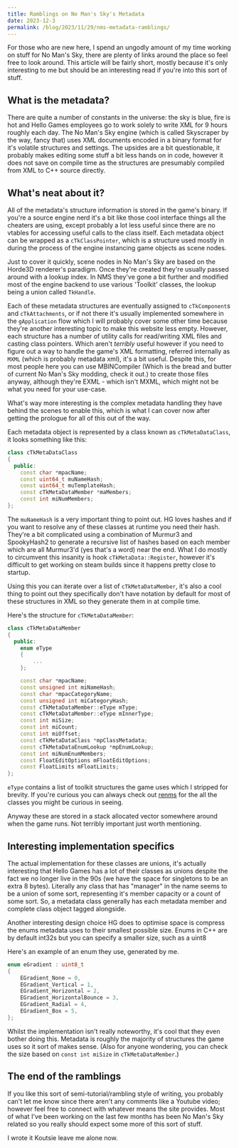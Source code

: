 ```yaml
---
title: Ramblings on No Man's Sky's Metadata
date: 2023-12-3
permalink: /blog/2023/11/29/nms-metadata-ramblings/
---
```


For those who are new here, I spend an ungodly amount of my time working on stuff for No Man's Sky, there are plenty of links
around the place so feel free to look around. This article will be fairly short, mostly because it's only interesting to me but should be an interesting read if you're into this sort of stuff.

## What is the metadata?

There are quite a number of constants in the universe: the sky is blue, fire is hot and Hello Games employees go to work solely to write XML for 9 hours roughly each day. The No Man's Sky engine (which is called Skyscraper by the way, fancy that) uses XML documents encoded in a binary format for it's volatile structures and settings. The upsides are a bit questionable, it probably makes editing some stuff a bit less hands on in code, however it does not save on compile time as the structures are presumably compiled from XML to C++ source directly.

## What's neat about it?

All of the metadata's structure information is stored in the game's binary. If you're a source engine nerd it's a bit like those cool interface things all the cheaters are using, except probably a lot less useful since there are no vtables for accessing useful calls to the class itself. Each metadata object can be wrapped as a `cTkClassPointer`, which is a structure used mostly in during the process of the engine instancing game objects as scene nodes.

Just to cover it quickly, scene nodes in No Man's Sky are based on the Horde3D renderer's paradigm. Once they're created they're usually passed around with a lookup index. In NMS they've gone a bit further and modified most of the engine backend to use various 'Toolkit' classes, the lookup being a union called `TkHandle`.

Each of these metadata structures are eventually assigned to `cTkComponent`s and `cTkAttachments`, or if not there it's usually implemented somewhere in the `gApplication` flow which I will probably cover some other time because they're another interesting topic to make this website less empty. However, each structure has a number of utility calls for read/writing XML files and casting class pointers. Which aren't *terribly* useful however if you need to figure out a way to handle the game's XML formatting, referred internally as `MXML` (which is probably metadata xml), it's a bit useful. Despite this, for most people here you can use MBINCompiler (Which is the bread and butter of current No Man's Sky modding, check it out.) to create those files anyway, although they're EXML - which isn't MXML, which might not be what you need for your use-case.

What's way more interesting is the complex metadata handling they have behind the scenes to enable this, which is what I can cover now after getting the prologue for all of this out of the way.

Each metadata object is represented by a class known as `cTkMetaDataClass`, it looks something like this:

```cpp
class cTkMetaDataClass
{
  public:
    const char *mpacName;
    const uint64_t muNameHash;
    const uint64_t muTemplateHash;
    const cTkMetaDataMember *maMembers;
    const int miNumMembers;
};
```

The `muNameHash` is a very important thing to point out. HG loves hashes and if you want to resolve any of these classes at runtime you need their hash. They're a bit complicated using a combination of Murmur3 and SpookyHash2 to generate a recursive list of hashes based on each member which are all Murmur3'd (yes that's a word) near the end. What I do mostly to circumvent this insanity is hook `cTkMetaData::Register`, however it's difficult to get working on steam builds since it happens pretty close to startup.

Using this you can iterate over a list of `cTkMetaDataMember`, it's also a cool thing to point out they specifically don't have notation by default for most of these structures in XML so they generate them in at compile time.

Here's the structure for `cTkMetaDataMember`:

```cpp
class cTkMetaDataMember
{
  public:
    enum eType
    {
        ...
    };

    const char *mpacName;
    const unsigned int miNameHash;
    const char *mpacCategoryName;
    const unsigned int miCategoryHash;
    const cTkMetaDataMember::eType mType;
    const cTkMetaDataMember::eType mInnerType;
    const int miSize;
    const int miCount;
    const int miOffset;
    const cTkMetaDataClass *mpClassMetadata;
    const cTkMetaDataEnumLookup *mpEnumLookup;
    const int miNumEnumMembers;
    const FloatEditOptions mFloatEditOptions;
    const FloatLimits mFloatLimits;
};
```

`eType` contains a list of toolkit structures the game uses which I stripped for brevity. If you're curious you can always check out [renms](https://github.com/VITALISED/renms) for the all the classes you might be curious in seeing.

Anyway these are stored in a stack allocated vector somewhere around when the game runs. Not terribly important just worth mentioning.

## Interesting implementation specifics

The actual implementation for these classes are unions, it's actually interesting that Hello Games has a lot of their classes as unions despite the fact we no longer live in the 90s (we have the space for singletons to be an extra 8 bytes). Literally any class that has "manager" in the name seems to be a union of some sort, representing it's member capacity or a count of some sort. So, a metadata class generally has each metadata member and complete class object tagged alongside.

Another interesting design choice HG does to optimise space is compress the enums metadata uses to their smallest possible size. Enums in C++ are by default int32s but you can specify a smaller size, such as a uint8

Here's an example of an enum they use, generated by me.

```cpp
enum eGradient : uint8_t
{
    EGradient_None = 0,
    EGradient_Vertical = 1,
    EGradient_Horizontal = 2,
    EGradient_HorizontalBounce = 3,
    EGradient_Radial = 4,
    EGradient_Box = 5,
};
```

Whilst the implementation isn't really noteworthy, it's cool that they even bother doing this. Metadata is roughly the majority of structures the game uses so it sort of makes sense. (Also for anyone wondering, you can check the size based on `const int miSize` in `cTkMetaDataMember`.) 

## The end of the ramblings

If you like this sort of semi-tutorial/rambling style of writing, you probably can't let me know since there aren't any comments like a Youtube video; however feel free to connect with whatever means the site provides. Most of what I've been working on the last few months has been No Man's Sky related so you really should expect some more of this sort of stuff.

I wrote it Koutsie leave me alone now.
